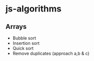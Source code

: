 # js-algorithms

## Arrays
 - Bubble sort 
 - Insertion sort 
 - Quick sort 
 - Remove duplicates (approach a,b & c)